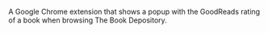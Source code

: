 A Google Chrome extension that shows a popup with the GoodReads rating
of a book when browsing The Book Depository.
